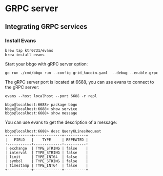 # GRPC server

## Integrating GRPC services

### Install Evans

```shell
brew tap ktr0731/evans
brew install evans
```

Start your bbgo with gRPC server option:

```shell
go run ./cmd/bbgo run --config grid_kucoin.yaml  --debug --enable-grpc
```

The gRPC server port is located at 6688, you can use evans to connect to the gRPC server:

```shell
evans --host localhost --port 6688 -r repl
```

```shell
bbgo@localhost:6688> package bbgo
bbgo@localhost:6688> show service
bbgo@localhost:6688> show message
```

You can use evans to get the description of a message:

```shell
bbgo@localhost:6688> desc QueryKLinesRequest
+-----------+-------------+----------+
|   FIELD   |    TYPE     | REPEATED |
+-----------+-------------+----------+
| exchange  | TYPE_STRING | false    |
| interval  | TYPE_STRING | false    |
| limit     | TYPE_INT64  | false    |
| symbol    | TYPE_STRING | false    |
| timestamp | TYPE_INT64  | false    |
+-----------+-------------+----------+
```






